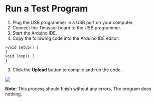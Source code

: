# Run a Test Program 

1. Plug the USB programmer in a USB port on your computer.
2. Connect the Tinusaur board to the USB programmer.
3. Start the Arduino IDE.
4. Copy the following code into the Arduino IDE editor: 
```
>void setup() {
}
void loop() {
}
```
3. Click the **Upload** button to compile and run the code.

![](https://github.com/tinusaur/guides/blob/master/docs/images/Code-Sample01.JPG)

**Note:** This process should finish without any errors. The program does nothing.
